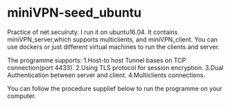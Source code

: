# miniVPN-seed_ubuntu
Practice of net secuiruty. I run it on ubuntu16.04.
It contains miniVPN_server,which supports multiclients, and miniVPN_client.
You can use dockers or just different virtual machines to run the clients and server.

The programme supports:
1.Host-to host Tunnel bases on TCP connection(port 4433).
2.Using TLS protocol for session encryption.
3.Dual Authentication between server and client.
4.Multiclients connections.     

You can follow the procedure supplief below to run the programme on your computer.
